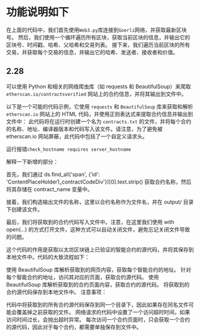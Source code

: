# 功能说明如下

在上面的代码中，我们首先使用`Web3.py`库连接到`Goerli`网络，并获取最新区块号。
然后，我们使用一个循环遍历所有区块，获取当前区块的信息，并输出它的区块号、时间戳、哈希、父哈希和交易列表。
接下来，我们遍历当前区块的所有交易，并获取每个交易的信息，并输出它的哈希、发送者、接收者和价值。

## 2.28

可以使用 Python 和相关的网络爬虫库（如 requests 和 BeautifulSoup）来爬取 `etherscan.io/contractsverified` 网站上的合约信息，并将其输出到文件中。

以下是一个可能的代码示例，它使用 `requests` 和 `BeautifulSoup` 库来获取和解析 `etherscan.io` 网站上的 HTML 代码，并使用正则表达式来提取合约信息并输出到文件中：
此代码将在运行时创建一个名为 `contracts.txt` 的文件，并将每个合约的名称、地址、编译器版本和代码写入该文件。请注意，为了避免被 etherscan.io 网站屏蔽，此代码中包括了一个自定义请求头。

运行报错`check_hostname requires server_hostname`

解释一下新增的部分：

首先，我们通过 ds.find_all('span', {'id': 'ContentPlaceHolder1_contractCodeDiv'})[0].text.strip() 获取合约名称，然后将其存储在 contract_name 变量中。

接着，我们构造输出文件的名称，这里以合约名称作为文件名，并在 output/ 目录下创建该文件。

最后，我们将获取到的合约代码写入文件中。注意，在这里我们使用 with open(...) 的方式打开文件，这种方式可以自动关闭文件，避免忘记关闭文件导致的问题。

这个代码的作用是获取以太坊区块链上已验证的智能合约的源代码，并将其保存到本地文件中。代码的大致流程如下：

使用 BeautifulSoup 库解析获取到的网页内容，获取每个智能合约的地址。
针对每个智能合约的地址，访问其对应的页面，获取合约源代码。
使用 BeautifulSoup 库解析获取到的合约页面内容，获取合约的源代码。
将获取到的合约源代码保存到本地文件中。
注意事项：

代码中将获取到的所有合约源代码保存到同一个目录下，因此如果存在同名文件可能会覆盖掉之前获取的文件。
网络请求的代码中设置了一个访问超时时间，如果访问时间过长，会抛出超时异常。
每次访问一个合约页面时，只会获取一个合约的源代码，因此对于每个合约，都需要单独保存到文件中。
